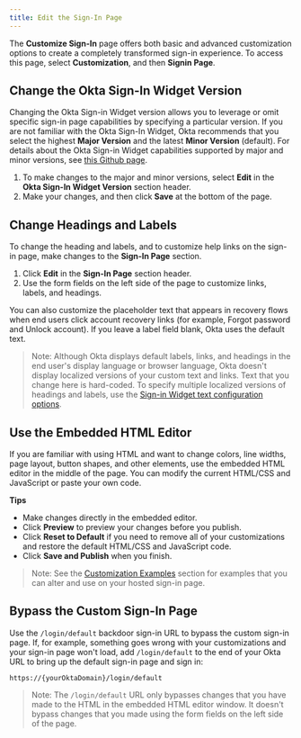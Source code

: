 ```yaml
---
title: Edit the Sign-In Page
---
```

The **Customize Sign-In** page offers both basic and advanced customization options to create a completely transformed sign-in experience. To access this page, select **Customization**, and then **Signin Page**.

## Change the Okta Sign-In Widget Version
Changing the Okta Sign-in Widget version allows you to leverage or omit specific sign-in page capabilities by specifying a particular version. If you are not familiar with the Okta Sign-In Widget, Okta recommends that you select the highest **Major Version** and the latest **Minor Version** (default). For details about the Okta Sign-in Widget capabilities supported by major and minor versions, see [this Github page](https://github.com/okta/okta-signin-widget/releases).

1. To make changes to the major and minor versions, select **Edit** in the **Okta Sign-In Widget Version** section header.
2. Make your changes, and then click **Save** at the bottom of the page.

## Change Headings and Labels
To change the heading and labels, and to customize help links on the sign-in page, make changes to the **Sign-In Page** section. 

1. Click **Edit** in the **Sign-In Page** section header.
2. Use the form fields on the left side of the page to customize links, labels, and headings. 

You can also customize the placeholder text that appears in recovery flows when end users click account recovery links (for example, Forgot password and Unlock account). If you leave a label field blank, Okta uses the default text. 

> Note: Although Okta displays default labels, links, and headings in the end user's display language or browser language, Okta doesn't display localized versions of your custom text and links. Text that you change here is hard-coded. To specify multiple localized versions of headings and labels, use the [Sign-in Widget text configuration options](https://github.com/okta/okta-signin-widget/#language-and-text). 

## Use the Embedded HTML Editor
If you are familiar with using HTML and want to change colors, line widths, page layout, button shapes, and other elements, use the embedded HTML editor in the middle of the page. You can modify the current HTML/CSS and JavaScript or paste your own code.

**Tips**
* Make changes directly in the embedded editor. 
* Click **Preview** to preview your changes before you publish.
* Click **Reset to Default** if you need to remove all of your customizations and restore the default HTML/CSS and JavaScript code. 
* Click **Save and Publish** when you finish.

> Note: See the [Customization Examples](#customization-examples) section for examples that you can alter and use on your hosted sign-in page.

## Bypass the Custom Sign-In Page
Use the `/login/default` backdoor sign-in URL to bypass the custom sign-in page. If, for example, something goes wrong with your customizations and your sign-in page won't load, add `/login/default` to the end of your Okta URL to bring up the default sign-in page and sign in:

`https://{yourOktaDomain}/login/default`

> Note: The `/login/default` URL only bypasses changes that you have made to the HTML in the embedded HTML editor window. It doesn't bypass changes that you made using the form fields on the left side of the page.

<NextSectionLink/>
